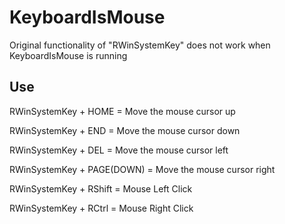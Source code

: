 # KeyboardIsMouse

Original functionality of "RWinSystemKey" does not work when KeyboardIsMouse is running

## Use

RWinSystemKey + HOME = Move the mouse cursor up

RWinSystemKey + END = Move the mouse cursor down

RWinSystemKey + DEL = Move the mouse cursor left

RWinSystemKey + PAGE(DOWN) = Move the mouse cursor right

RWinSystemKey + RShift = Mouse Left Click

RWinSystemKey + RCtrl = Mouse Right Click


